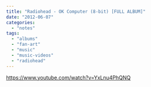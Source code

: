```yaml
---
title: "Radiohead - OK Computer (8-bit) [FULL ALBUM]"
date: "2012-06-07"
categories: 
  - "notes"
tags: 
  - "albums"
  - "fan-art"
  - "music"
  - "music-videos"
  - "radiohead"
---
```


https://www.youtube.com/watch?v=YxLnu4PhQNQ
